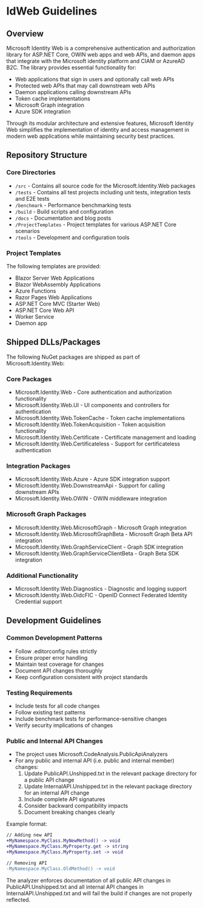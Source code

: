 # IdWeb Guidelines

## Overview

Microsoft Identity Web is a comprehensive authentication and authorization library for ASP.NET Core, OWIN web apps and web APIs, and daemon apps that integrate with the Microsoft identity platform and CIAM or AzureAD B2C. The library provides essential functionality for:

- Web applications that sign in users and optionally call web APIs
- Protected web APIs that may call downstream web APIs
- Daemon applications calling downstream APIs
- Token cache implementations
- Microsoft Graph integration
- Azure SDK integration

Through its modular architecture and extensive features, Microsoft Identity Web simplifies the implementation of identity and access management in modern web applications while maintaining security best practices.

## Repository Structure

### Core Directories
- `/src` - Contains all source code for the Microsoft.Identity.Web packages
- `/tests` - Contains all test projects including unit tests, integration tests and E2E tests
- `/benchmark` - Performance benchmarking tests
- `/build` - Build scripts and configuration
- `/docs` - Documentation and blog posts
- `/ProjectTemplates` - Project templates for various ASP.NET Core scenarios
- `/tools` - Development and configuration tools

### Project Templates
The following templates are provided:
- Blazor Server Web Applications
- Blazor WebAssembly Applications
- Azure Functions
- Razor Pages Web Applications
- ASP.NET Core MVC (Starter Web)
- ASP.NET Core Web API
- Worker Service
- Daemon app

## Shipped DLLs/Packages

The following NuGet packages are shipped as part of Microsoft.Identity.Web:

### Core Packages
- Microsoft.Identity.Web - Core authentication and authorization functionality
- Microsoft.Identity.Web.UI - UI components and controllers for authentication
- Microsoft.Identity.Web.TokenCache - Token cache implementations
- Microsoft.Identity.Web.TokenAcquisition - Token acquisition functionality
- Microsoft.Identity.Web.Certificate - Certificate management and loading
- Microsoft.Identity.Web.Certificateless - Support for certificateless authentication

### Integration Packages
- Microsoft.Identity.Web.Azure - Azure SDK integration support
- Microsoft.Identity.Web.DownstreamApi - Support for calling downstream APIs
- Microsoft.Identity.Web.OWIN - OWIN middleware integration

### Microsoft Graph Packages
- Microsoft.Identity.Web.MicrosoftGraph - Microsoft Graph integration
- Microsoft.Identity.Web.MicrosoftGraphBeta - Microsoft Graph Beta API integration
- Microsoft.Identity.Web.GraphServiceClient - Graph SDK integration
- Microsoft.Identity.Web.GraphServiceClientBeta - Graph Beta SDK integration

### Additional Functionality
- Microsoft.Identity.Web.Diagnostics - Diagnostic and logging support
- Microsoft.Identity.Web.OidcFIC - OpenID Connect Federated Identity Credential support

## Development Guidelines

### Common Development Patterns
- Follow .editorconfig rules strictly
- Ensure proper error handling
- Maintain test coverage for changes
- Document API changes thoroughly
- Keep configuration consistent with project standards

### Testing Requirements
- Include tests for all code changes
- Follow existing test patterns
- Include benchmark tests for performance-sensitive changes
- Verify security implications of changes

### Public and Internal API Changes
- The project uses Microsoft.CodeAnalysis.PublicApiAnalyzers
- For any public and internal API (i.e. public and internal member) changes:
  1. Update PublicAPI.Unshipped.txt in the relevant package directory for a public API change
  2. Update InternalAPI.Unshipped.txt in the relevant package directory for an internal API change
  3. Include complete API signatures
  4. Consider backward compatibility impacts
  5. Document breaking changes clearly

Example format:
```diff
// Adding new API
+MyNamespace.MyClass.MyNewMethod() -> void
+MyNamespace.MyClass.MyProperty.get -> string
+MyNamespace.MyClass.MyProperty.set -> void

// Removing API
-MyNamespace.MyClass.OldMethod() -> void
```

The analyzer enforces documentation of all public API changes in PublicAPI.Unshipped.txt and all internal API changes in InternalAPI.Unshipped.txt and will fail the build if changes are not properly reflected.
